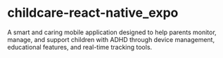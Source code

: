 # childcare-react-native_expo
A smart and caring mobile application designed to help parents monitor, manage, and support children with ADHD through device management, educational features, and real-time tracking tools.
